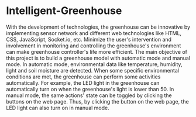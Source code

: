 # Intelligent-Greenhouse
With the development of technologies, the greenhouse can be innovative by implementing sensor network and different web technologies like HTML, CSS, JavaScript, Socket.io, etc. Minimize the user's intervention and involvement in monitoring and controlling the greenhouse's environment can make greenhouse controller's life more efficient. The main objective of this project is to build a greenhouse model with automatic mode and manual mode. In automatic mode, environmental data like temperature, humidity, light and soil moisture are detected. When some specific environmental conditions are met, the greenhouse can perform some activities automatically. For example, the LED light in the greenhouse can automatically turn on when the greenhouse's light is lower than 50. In manual mode, the same actions' state can be toggled by clicking the buttons on the web page. Thus, by clicking the button on the web page, the LED light can also turn on in manual mode. 
